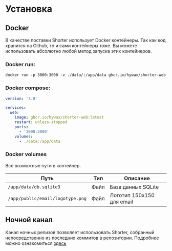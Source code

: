 # Установка

## Docker

В качестве поставки Shorter использует Docker контейнеры. Так как код хранится на Github, то и сами контейнеры тоже.
Вы можете использовать абсолютно любой метод запуска этих контейнеров.

### Docker run:

```shell
docker run -p 3000:3000 -v ./data/:/app/data ghcr.io/hywax/shorter-web
```

### Docker compose:
```yaml
version: '3.8'

services:
  web:
    image: ghcr.io/hywax/shorter-web:latest
    restart: unless-stopped
    ports:
      - '3000:3000'
    volumes:
      - ./data:/app/data
```

### Docker volumes

Все возможные пути в контейнер.

| Путь                             | Тип  | Описание                  |
|----------------------------------|------|---------------------------|
| `/app/data/db.sqlite3`           | Файл | База данных SQLite        |
| `/app/public/email/logotype.png` | Файл | Логотип 150x150 для email |

## Ночной канал

Канал ночных релизов позволяет использовать Shorter, собранный непосредственно из последних коммитов в репозитории.
Подробнее можно ознакомиться [здесь](../advanced/nightly-release.md)
